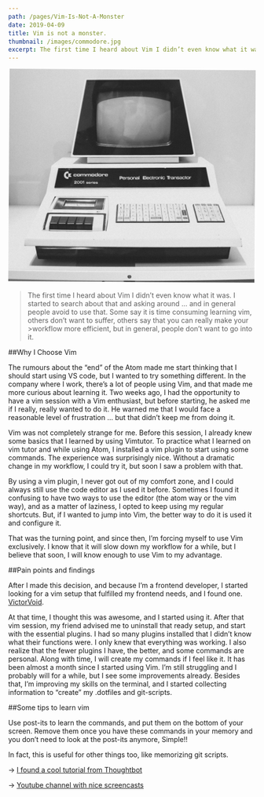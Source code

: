 ```yaml
---
path: /pages/Vim-Is-Not-A-Monster
date: 2019-04-09
title: Vim is not a monster.
thumbnail: /images/commodore.jpg
excerpt: The first time I heard about Vim I didn’t even know what it was. I started to search about that and asking around … and in general people avoid to use that. Some say it is time consuming learning vim, others don’t want to suffer, others say that you can really make your workflow more efficient, but in general, people don’t want to go into it.
---
```


![](./commodore.jpg)

> The first time I heard about Vim I didn’t even know what it was. I started to search about that and asking around … and in general people avoid to use that. Some say it is time consuming learning vim, others don’t want to suffer, others say that you can really make your >workflow more efficient, but in general, people don’t want to go into it.

##Why I Choose Vim

The rumours about the “end” of the Atom made me start thinking that I should start using VS code, but I wanted to try something different. In the company where I work, there’s a lot of people using Vim, and that made me more curious about learning it.
Two weeks ago, I had the opportunity to have a vim session with a Vim enthusiast, but before starting, he asked me if I really, really wanted to do it. He warned me that I would face a reasonable level of frustration … but that didn’t keep me from doing it.

Vim was not completely strange for me. Before this session, I already knew some basics that I learned by using Vimtutor. To practice what I learned on vim tutor and while using Atom, I installed a vim plugin to start using some commands. The experience was surprisingly nice. Without a dramatic change in my workflow, I could try it, but soon I saw a problem with that.

By using a vim plugin, I never got out of my comfort zone, and I could always still use the code editor as I used it before. Sometimes I found it confusing to have two ways to use the editor (the atom way or the vim way), and as a matter of laziness, I opted to keep using my regular shortcuts.
But, if I wanted to jump into Vim, the better way to do it is used it and configure it.

That was the turning point, and since then, I’m forcing myself to use Vim exclusively. I know that it will slow down my workflow for a while, but I believe that soon, I will know enough to use Vim to my advantage.

##Pain points and findings

After I made this decision, and because I’m a frontend developer, I started looking for a vim setup that fulfilled my frontend needs, and I found one. [VictorVoid](https://github.com/VictorVoid/vim-frontend/).

At that time, I thought this was awesome, and I started using it.
After that vim session, my friend advised me to uninstall that ready setup, and start with the essential plugins. I had so many plugins installed that I didn’t know what their functions were.
I only knew that everything was working. I also realize that the fewer plugins I have, the better, and some commands are personal. Along with time, I will create my commands if I feel like it.
It has been almost a month since I started using Vim. I’m still struggling and I probably will for a while, but I see some improvements already. Besides that, I’m improving my skills on the terminal, and I started collecting information to “create” my .dotfiles and git-scripts.

##Some tips to learn vim

Use post-its to learn the commands, and put them on the bottom of your screen. Remove them once you have these commands in your memory and you don’t need to look at the post-its anymore, Simple!!

In fact, this is useful for other things too, like memorizing git scripts.

-> [I found a cool tutorial from Thoughtbot](https://www.thoughtbot.com/upcase)

→ [Youtube channel with nice screencasts](https://www.youtube.com/channel/UCXPHFM88IlFn68OmLwtPmZA)
